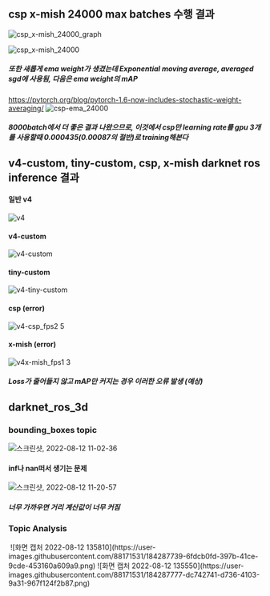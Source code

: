## csp x-mish 24000 max batches 수행 결과
![csp_x-mish_24000_graph](https://user-images.githubusercontent.com/88171531/184265244-f43a9c06-6373-4dc5-ba85-3d10a9d079c1.png)

![csp_x-mish_24000](https://user-images.githubusercontent.com/88171531/184265256-2bb77e2a-fb78-4fcd-b35b-80f2803c16d0.png)

##### 또한 새롭게 ema weight가 생겼는데 Exponential moving average, averaged sgd에 사용됨, 다음은 ema weight의 mAP
https://pytorch.org/blog/pytorch-1.6-now-includes-stochastic-weight-averaging/
![csp-ema_24000](https://user-images.githubusercontent.com/88171531/184265566-a61b17d8-5de9-4dc7-b35d-eaafbed5f602.png)

##### 8000batch에서 더 좋은 결과 나왔으므로, 이것에서 csp만 learning rate를 gpu 3개를 사용할때 0.000435(0.00087의 절반)로 training해본다

## v4-custom, tiny-custom, csp, x-mish darknet ros inference 결과
#### 일반 v4
![v4](https://user-images.githubusercontent.com/88171531/184270139-57fe238c-9380-4b14-98ea-e69119628e76.png)
#### v4-custom
![v4-custom](https://user-images.githubusercontent.com/88171531/184269332-e45b4827-4b91-4620-81a0-ef8b6f821beb.png)
#### tiny-custom
![v4-tiny-custom](https://user-images.githubusercontent.com/88171531/184269359-930958d7-c23d-479c-b611-10fd9f69fb33.png)
#### csp (error)
![v4-csp_fps2 5](https://user-images.githubusercontent.com/88171531/184269395-9533ecef-a245-4edb-ab39-38d5cc961b61.png)
#### x-mish (error)
![v4x-mish_fps1 3](https://user-images.githubusercontent.com/88171531/184269424-337012a6-fdf6-4128-a4e9-6d4f28c702ae.png)
##### Loss가 줄어들지 않고 mAP만 커지는 경우 이러한 오류 발생 (예상)

## darknet_ros_3d
### bounding_boxes topic
![스크린샷, 2022-08-12 11-02-36](https://user-images.githubusercontent.com/88171531/184286166-d33f6dfb-55f6-4b43-ad84-091208b6566c.png)
#### inf나 nan떠서 생기는 문제 
![스크린샷, 2022-08-12 11-20-57](https://user-images.githubusercontent.com/88171531/184286300-b47131d2-5e2d-4b73-86cd-57001ab067e4.png)

##### 너무 가까우면 거리 계산값이 너무 커짐
### Topic Analysis
<img>
![화면 캡처 2022-08-12 135810](https://user-images.githubusercontent.com/88171531/184287739-6fdcb0fd-397b-41ce-9cde-453160a609a9.png)
![화면 캡처 2022-08-12 135550](https://user-images.githubusercontent.com/88171531/184287777-dc742741-d736-4103-9a31-967f124f2b87.png)

</img>
